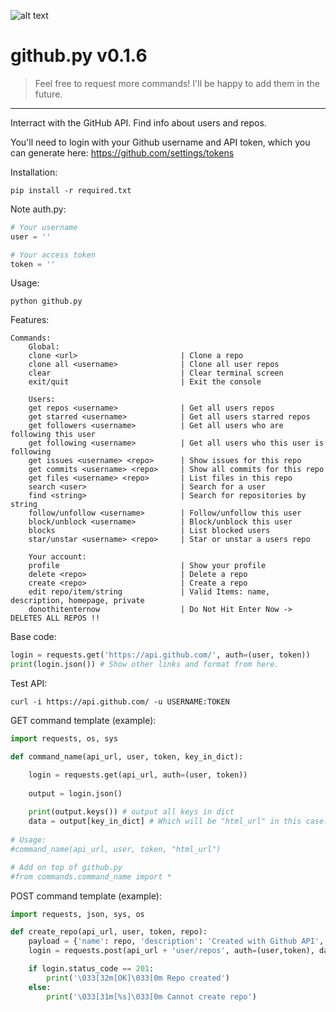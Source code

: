 ![alt text](http://leonvoerman.nl/coding/githubapi.gif)
# github.py v0.1.6
> Feel free to request more commands! 
> I'll be happy to add them in the future.

***

Interract with the GitHub API. Find info about users and repos.

You'll need to login with your Github username and API token, which you can generate here: https://github.com/settings/tokens

Installation:
```Shell
pip install -r required.txt
```

Note auth.py:
```Python
# Your username
user = ''

# Your access token
token = ''
```

Usage:
```Shell
python github.py
```

Features:
```Shell
Commands:
    Global:
    clone <url>                       | Clone a repo
    clone all <username>              | Clone all user repos
    clear                             | Clear terminal screen
    exit/quit                         | Exit the console

    Users:
    get repos <username>              | Get all users repos
    get starred <username>            | Get all users starred repos
    get followers <username>          | Get all users who are following this user
    get following <username>          | Get all users who this user is following
    get issues <username> <repo>      | Show issues for this repo
    get commits <username> <repo>     | Show all commits for this repo
    get files <username> <repo>       | List files in this repo
    search <user>                     | Search for a user
    find <string>                     | Search for repositories by string
    follow/unfollow <username>        | Follow/unfollow this user
    block/unblock <username>          | Block/unblock this user
    blocks                            | List blocked users
    star/unstar <username> <repo>     | Star or unstar a users repo

    Your account:
    profile                           | Show your profile
    delete <repo>                     | Delete a repo
    create <repo>                     | Create a repo
    edit repo/item/string             | Valid Items: name, description, homepage, private
    donothitenternow                  | Do Not Hit Enter Now -> DELETES ALL REPOS !!

```

Base code:
```Python
login = requests.get('https://api.github.com/', auth=(user, token))
print(login.json()) # Show other links and format from here.

```

Test API:
```Shell
curl -i https://api.github.com/ -u USERNAME:TOKEN
```

GET command template (example):
```Python
import requests, os, sys

def command_name(api_url, user, token, key_in_dict):

    login = requests.get(api_url, auth=(user, token))
    
    output = login.json()
    
    print(output.keys()) # output all keys in dict
    data = output[key_in_dict] # Which will be "html_url" in this case.
    
# Usage:
#command_name(api_url, user, token, "html_url")

# Add on top of github.py
#from commands.command_name import *
```

POST command template (example):
```Python
import requests, json, sys, os

def create_repo(api_url, user, token, repo):
    payload = {'name': repo, 'description': 'Created with Github API', 'auto_init': 'true'}
    login = requests.post(api_url + 'user/repos', auth=(user,token), data=json.dumps(payload))

    if login.status_code == 201:
        print('\033[32m[OK]\033[0m Repo created')
    else:
        print('\033[31m[%s]\033[0m Cannot create repo')

```
